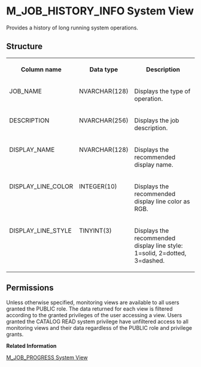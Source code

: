 <!-- loio6c9f04ab558e4f2b837e640568498508 -->

# M\_JOB\_HISTORY\_INFO System View

Provides a history of long running system operations.



## Structure


<table>
<tr>
<th valign="top">

Column name

</th>
<th valign="top">

Data type

</th>
<th valign="top">

Description

</th>
</tr>
<tr>
<td valign="top">

JOB\_NAME

</td>
<td valign="top">

NVARCHAR\(128\)

</td>
<td valign="top">

Displays the type of operation.

</td>
</tr>
<tr>
<td valign="top">

DESCRIPTION

</td>
<td valign="top">

NVARCHAR\(256\)

</td>
<td valign="top">

Displays the job description.

</td>
</tr>
<tr>
<td valign="top">

DISPLAY\_NAME

</td>
<td valign="top">

NVARCHAR\(128\)

</td>
<td valign="top">

Displays the recommended display name.

</td>
</tr>
<tr>
<td valign="top">

DISPLAY\_LINE\_COLOR

</td>
<td valign="top">

INTEGER\(10\)

</td>
<td valign="top">

Displays the recommended display line color as RGB.

</td>
</tr>
<tr>
<td valign="top">

DISPLAY\_LINE\_STYLE

</td>
<td valign="top">

TINYINT\(3\)

</td>
<td valign="top">

Displays the recommended display line style: 1=solid, 2=dotted, 3=dashed.

</td>
</tr>
</table>



<a name="loio6c9f04ab558e4f2b837e640568498508__section_dhn_xyz_xbc"/>

## Permissions

Unless otherwise specified, monitoring views are available to all users granted the PUBLIC role. The data returned for each view is filtered according to the granted privileges of the user accessing a view. Users granted the CATALOG READ system privilege have unfiltered access to all monitoring views and their data regardless of the PUBLIC role and privilege grants.

**Related Information**  


[M\_JOB\_PROGRESS System View](m-job-progress-system-view-20b1b23.md "Provides information about current long running system operations.")

